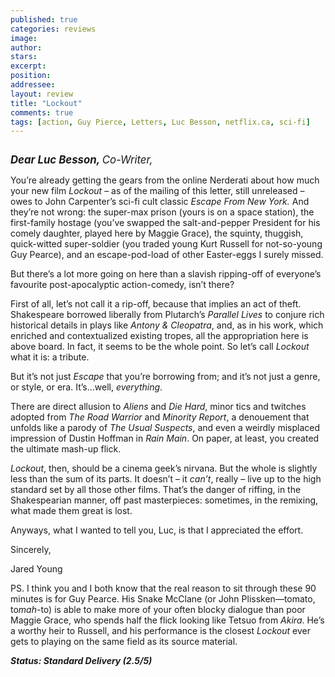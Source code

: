 ```yaml
---
published: true
categories: reviews
image:
author: 
stars: 
excerpt: 
position: 
addressee: 
layout: review
title: "Lockout"
comments: true
tags: [action, Guy Pierce, Letters, Luc Besson, netflix.ca, sci-fi]
---
```

<div><p><span class="full-image-block ssNonEditable"><span><img src="http://static.squarespace.com/static/5005f6bcc4aa41161b33e89e/5329cf1fe4b07c068ebf74de/5329cf1fe4b07c068ebf7520/1336618517747/lockout.jpg" alt="" /></span></span></p>
<p><span style="font-size:120%;"><em><strong>Dear Luc Besson, </strong>Co-Writer,</em></span></p>
<p>You&rsquo;re already getting the gears from the online Nerderati about how much your new film <em>Lockout</em> &ndash; as of the mailing of this letter, still unreleased &ndash; owes to John Carpenter&rsquo;s sci-fi cult classic <em>Escape From New York.</em> And they&rsquo;re not wrong: the super-max prison (yours is on a space station), the first-family hostage (you&rsquo;ve swapped the salt-and-pepper President for his comely daughter, played here by Maggie Grace), the squinty, thuggish, quick-witted super-soldier (you traded young Kurt Russell for not-so-young Guy Pearce), and an escape-pod-load of other Easter-eggs I surely missed.</p>
<p>But there&rsquo;s a lot more going on here than a slavish ripping-off of everyone&rsquo;s favourite post-apocalyptic action-comedy, isn&rsquo;t there?</p>
<p>First of all, let&rsquo;s not call it a rip-off, because that implies an act of theft. Shakespeare borrowed liberally from Plutarch&rsquo;s <em>Parallel Lives</em> to conjure rich historical details in plays like <em>Antony &amp; Cleopatra</em>, and, as in his work, which enriched and contextualized existing tropes, all the appropriation here is above board. In fact, it seems to be the whole point. So let&rsquo;s call <em>Lockout</em> what it is: a tribute.</p>
<p>But it&rsquo;s not just <em>Escape</em> that you&rsquo;re borrowing from; and it&rsquo;s not just a genre, or style, or era. It&rsquo;s&hellip;well, <em>everything</em>.</p>
<p>There are direct allusion to <em>Aliens</em> and <em>Die Hard</em>, minor tics and twitches adopted from <em>The Road Warrior</em> and <em>Minority Report</em>, a denouement that unfolds like a parody of <em>The Usual Suspects</em>, and even a weirdly misplaced impression of Dustin Hoffman in <em>Rain Main</em>. On paper, at least, you created the ultimate mash-up flick.</p>
<p><em>Lockout</em>, then, should be a cinema geek&rsquo;s nirvana. But the whole is slightly less than the sum of its parts.  It doesn&rsquo;t &ndash; it <em>can&rsquo;t</em>, really &ndash; live up to the high standard set by all those other films. That&rsquo;s the danger of riffing, in the Shakespearian manner, off past masterpieces: sometimes, in the remixing, what made them great is lost.</p>
<p>Anyways, what I wanted to tell you, Luc, is that I appreciated the effort.</p>
<p>Sincerely,</p>
<p>Jared Young</p>
<p>PS.  I think you and I both know that the real reason to sit through these 90 minutes is for Guy Pearce. His Snake McClane (or John Plissken&mdash;tomato, to<em>mah</em>-to) is able to make more of your often blocky dialogue than poor Maggie Grace, who spends half the flick looking like Tetsuo from <em>Akira</em>. He&rsquo;s a worthy heir to Russell, and his performance is the closest <em>Lockout</em> ever gets to playing on the same field as its source material.</p>
<p><strong><em>Status: Standard Delivery (2.5/5)</em></strong></p></div>
